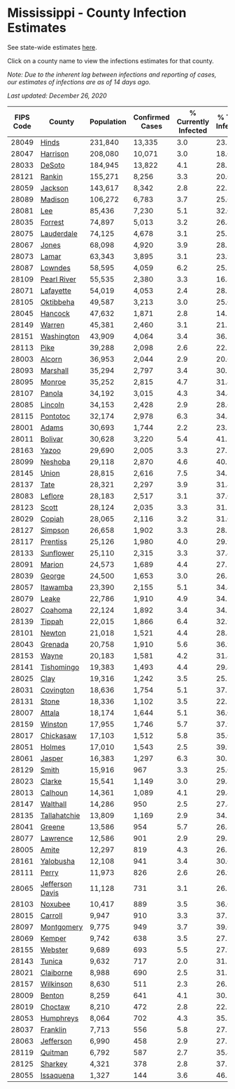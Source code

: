 # Mississippi - County Infection Estimates

See state-wide estimates [here](/infections/us-ms).

Click on a county name to view the infections estimates for that county.

*Note: Due to the inherent lag between infections and reporting of cases, our estimates of infections are as of 14 days ago.*

*Last updated: December 26, 2020*

|   FIPS Code |                             County |   Population |   Confirmed Cases |   % Currently Infected |   % Total Infected |
|-------------|------------------------------------|--------------|-------------------|------------------------|--------------------|
|       28049 |                     [Hinds](hinds) |      231,840 |            13,335 |                    3.0 |               23.3 |
|       28047 |               [Harrison](harrison) |      208,080 |            10,071 |                    3.0 |               18.6 |
|       28033 |                   [DeSoto](desoto) |      184,945 |            13,822 |                    4.1 |               28.7 |
|       28121 |                   [Rankin](rankin) |      155,271 |             8,256 |                    3.3 |               20.6 |
|       28059 |                 [Jackson](jackson) |      143,617 |             8,342 |                    2.8 |               22.7 |
|       28089 |                 [Madison](madison) |      106,272 |             6,783 |                    3.7 |               25.6 |
|       28081 |                         [Lee](lee) |       85,436 |             7,230 |                    5.1 |               32.0 |
|       28035 |                 [Forrest](forrest) |       74,897 |             5,013 |                    3.2 |               26.8 |
|       28075 |           [Lauderdale](lauderdale) |       74,125 |             4,678 |                    3.1 |               25.5 |
|       28067 |                     [Jones](jones) |       68,098 |             4,920 |                    3.9 |               28.5 |
|       28073 |                     [Lamar](lamar) |       63,343 |             3,895 |                    3.1 |               23.9 |
|       28087 |                 [Lowndes](lowndes) |       58,595 |             4,059 |                    6.2 |               25.5 |
|       28109 |         [Pearl River](pearl-river) |       55,535 |             2,380 |                    3.3 |               16.8 |
|       28071 |             [Lafayette](lafayette) |       54,019 |             4,053 |                    2.4 |               28.5 |
|       28105 |             [Oktibbeha](oktibbeha) |       49,587 |             3,213 |                    3.0 |               25.6 |
|       28045 |                 [Hancock](hancock) |       47,632 |             1,871 |                    2.8 |               14.7 |
|       28149 |                   [Warren](warren) |       45,381 |             2,460 |                    3.1 |               21.7 |
|       28151 |           [Washington](washington) |       43,909 |             4,064 |                    3.4 |               36.7 |
|       28113 |                       [Pike](pike) |       39,288 |             2,098 |                    2.6 |               22.2 |
|       28003 |                   [Alcorn](alcorn) |       36,953 |             2,044 |                    2.9 |               20.6 |
|       28093 |               [Marshall](marshall) |       35,294 |             2,797 |                    3.4 |               30.7 |
|       28095 |                   [Monroe](monroe) |       35,252 |             2,815 |                    4.7 |               31.4 |
|       28107 |                   [Panola](panola) |       34,192 |             3,015 |                    4.3 |               34.4 |
|       28085 |                 [Lincoln](lincoln) |       34,153 |             2,428 |                    2.9 |               28.6 |
|       28115 |               [Pontotoc](pontotoc) |       32,174 |             2,978 |                    6.3 |               34.8 |
|       28001 |                     [Adams](adams) |       30,693 |             1,744 |                    2.2 |               23.3 |
|       28011 |                 [Bolivar](bolivar) |       30,628 |             3,220 |                    5.4 |               41.5 |
|       28163 |                     [Yazoo](yazoo) |       29,690 |             2,005 |                    3.3 |               27.7 |
|       28099 |                 [Neshoba](neshoba) |       29,118 |             2,870 |                    4.6 |               40.5 |
|       28145 |                     [Union](union) |       28,815 |             2,616 |                    7.5 |               34.3 |
|       28137 |                       [Tate](tate) |       28,321 |             2,297 |                    3.9 |               31.4 |
|       28083 |                 [Leflore](leflore) |       28,183 |             2,517 |                    3.1 |               37.0 |
|       28123 |                     [Scott](scott) |       28,124 |             2,035 |                    3.3 |               31.2 |
|       28029 |                   [Copiah](copiah) |       28,065 |             2,116 |                    3.2 |               31.0 |
|       28127 |                 [Simpson](simpson) |       26,658 |             1,902 |                    3.3 |               28.7 |
|       28117 |               [Prentiss](prentiss) |       25,126 |             1,980 |                    4.0 |               29.9 |
|       28133 |             [Sunflower](sunflower) |       25,110 |             2,315 |                    3.3 |               37.4 |
|       28091 |                   [Marion](marion) |       24,573 |             1,689 |                    4.4 |               27.2 |
|       28039 |                   [George](george) |       24,500 |             1,653 |                    3.0 |               26.8 |
|       28057 |               [Itawamba](itawamba) |       23,390 |             2,155 |                    5.1 |               34.4 |
|       28079 |                     [Leake](leake) |       22,786 |             1,910 |                    4.9 |               34.5 |
|       28027 |                 [Coahoma](coahoma) |       22,124 |             1,892 |                    3.4 |               34.7 |
|       28139 |                   [Tippah](tippah) |       22,015 |             1,866 |                    6.4 |               32.9 |
|       28101 |                   [Newton](newton) |       21,018 |             1,521 |                    4.4 |               28.8 |
|       28043 |                 [Grenada](grenada) |       20,758 |             1,910 |                    5.6 |               36.9 |
|       28153 |                     [Wayne](wayne) |       20,183 |             1,581 |                    4.2 |               31.4 |
|       28141 |           [Tishomingo](tishomingo) |       19,383 |             1,493 |                    4.4 |               29.4 |
|       28025 |                       [Clay](clay) |       19,316 |             1,242 |                    3.5 |               25.1 |
|       28031 |             [Covington](covington) |       18,636 |             1,754 |                    5.1 |               37.5 |
|       28131 |                     [Stone](stone) |       18,336 |             1,102 |                    3.5 |               22.5 |
|       28007 |                   [Attala](attala) |       18,174 |             1,644 |                    5.1 |               36.0 |
|       28159 |                 [Winston](winston) |       17,955 |             1,746 |                    5.7 |               37.9 |
|       28017 |             [Chickasaw](chickasaw) |       17,103 |             1,512 |                    5.8 |               35.0 |
|       28051 |                   [Holmes](holmes) |       17,010 |             1,543 |                    2.5 |               39.9 |
|       28061 |                   [Jasper](jasper) |       16,383 |             1,297 |                    6.3 |               30.5 |
|       28129 |                     [Smith](smith) |       15,916 |               967 |                    3.3 |               25.0 |
|       28023 |                   [Clarke](clarke) |       15,541 |             1,149 |                    3.0 |               29.8 |
|       28013 |                 [Calhoun](calhoun) |       14,361 |             1,089 |                    4.1 |               29.4 |
|       28147 |               [Walthall](walthall) |       14,286 |               950 |                    2.5 |               27.4 |
|       28135 |       [Tallahatchie](tallahatchie) |       13,809 |             1,169 |                    2.9 |               34.2 |
|       28041 |                   [Greene](greene) |       13,586 |               954 |                    5.7 |               26.8 |
|       28077 |               [Lawrence](lawrence) |       12,586 |               901 |                    2.9 |               29.3 |
|       28005 |                     [Amite](amite) |       12,297 |               819 |                    4.3 |               26.3 |
|       28161 |             [Yalobusha](yalobusha) |       12,108 |               941 |                    3.4 |               30.6 |
|       28111 |                     [Perry](perry) |       11,973 |               826 |                    2.6 |               26.9 |
|       28065 | [Jefferson Davis](jefferson-davis) |       11,128 |               731 |                    3.1 |               26.2 |
|       28103 |                 [Noxubee](noxubee) |       10,417 |               889 |                    3.5 |               36.0 |
|       28015 |                 [Carroll](carroll) |        9,947 |               910 |                    3.3 |               37.2 |
|       28097 |           [Montgomery](montgomery) |        9,775 |               949 |                    3.7 |               39.6 |
|       28069 |                   [Kemper](kemper) |        9,742 |               638 |                    3.5 |               27.2 |
|       28155 |                 [Webster](webster) |        9,689 |               693 |                    5.5 |               27.9 |
|       28143 |                   [Tunica](tunica) |        9,632 |               717 |                    2.0 |               31.7 |
|       28021 |             [Claiborne](claiborne) |        8,988 |               690 |                    2.5 |               31.7 |
|       28157 |             [Wilkinson](wilkinson) |        8,630 |               511 |                    2.3 |               26.1 |
|       28009 |                   [Benton](benton) |        8,259 |               641 |                    4.1 |               30.2 |
|       28019 |                 [Choctaw](choctaw) |        8,210 |               472 |                    2.8 |               22.2 |
|       28053 |             [Humphreys](humphreys) |        8,064 |               702 |                    4.3 |               35.3 |
|       28037 |               [Franklin](franklin) |        7,713 |               556 |                    5.8 |               27.5 |
|       28063 |             [Jefferson](jefferson) |        6,990 |               458 |                    2.9 |               27.1 |
|       28119 |                 [Quitman](quitman) |        6,792 |               587 |                    2.7 |               35.4 |
|       28125 |                 [Sharkey](sharkey) |        4,321 |               378 |                    2.8 |               37.1 |
|       28055 |             [Issaquena](issaquena) |        1,327 |               144 |                    3.6 |               46.3 |